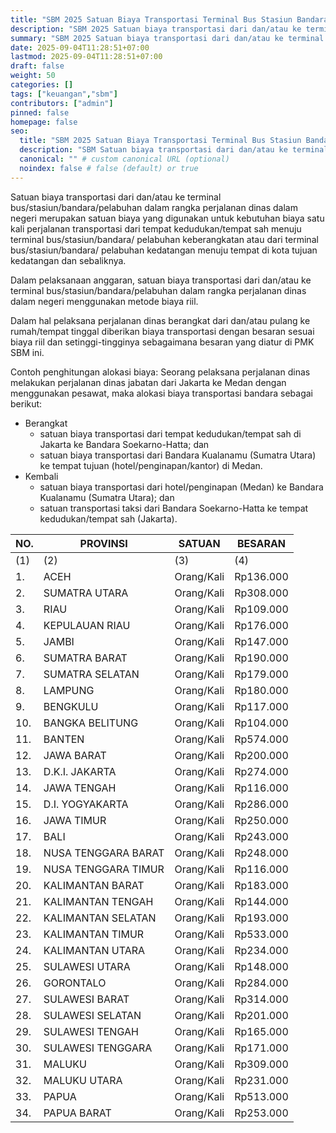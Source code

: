 ```yaml
---
title: "SBM 2025 Satuan Biaya Transportasi Terminal Bus Stasiun Bandara Pelabuhan Perjalanan Dinas Dalam Negeri"
description: "SBM 2025 Satuan biaya transportasi dari dan/atau ke terminal bus/stasiun/bandara/pelabuhan dalam rangka perjalanan dinas dalam negeri merupakan satuan biaya yang digunakan untuk kebutuhan biaya satu kali perjalanan transportasi dari tempat kedudukan/tempat sah menuju terminal bus/stasiun/bandara/ pelabuhan keberangkatan atau dari terminal bus/stasiun/bandara/ pelabuhan kedatangan menuju tempat di kota tujuan kedatangan dan sebaliknya."
summary: "SBM 2025 Satuan biaya transportasi dari dan/atau ke terminal bus/stasiun/bandara/pelabuhan dalam rangka perjalanan dinas dalam negeri merupakan satuan biaya yang digunakan untuk kebutuhan biaya satu kali perjalanan transportasi dari tempat kedudukan/tempat sah menuju terminal bus/stasiun/bandara/ pelabuhan keberangkatan atau dari terminal bus/stasiun/bandara/ pelabuhan kedatangan menuju tempat di kota tujuan kedatangan dan sebaliknya."
date: 2025-09-04T11:28:51+07:00
lastmod: 2025-09-04T11:28:51+07:00
draft: false
weight: 50
categories: []
tags: ["keuangan","sbm"]
contributors: ["admin"]
pinned: false
homepage: false
seo:
  title: "SBM 2025 Satuan Biaya Transportasi Terminal Bus Stasiun Bandara Pelabuhan Perjalanan Dinas Dalam Negeri" # custom title (optional)
  description: "SBM Satuan biaya transportasi dari dan/atau ke terminal bus/stasiun/bandara/pelabuhan dalam rangka perjalanan dinas dalam negeri merupakan satuan biaya yang digunakan untuk kebutuhan biaya satu kali perjalanan transportasi dari tempat kedudukan/tempat sah menuju terminal bus/stasiun/bandara/ pelabuhan keberangkatan atau dari terminal bus/stasiun/bandara/ pelabuhan kedatangan menuju tempat di kota tujuan kedatangan dan sebaliknya." # custom description (recommended)
  canonical: "" # custom canonical URL (optional)
  noindex: false # false (default) or true
---
```


Satuan biaya transportasi dari dan/atau ke terminal bus/stasiun/bandara/pelabuhan dalam rangka perjalanan dinas dalam negeri merupakan satuan biaya yang digunakan untuk kebutuhan biaya satu kali perjalanan transportasi dari tempat kedudukan/tempat sah menuju terminal bus/stasiun/bandara/ pelabuhan keberangkatan atau dari terminal bus/stasiun/bandara/ pelabuhan kedatangan menuju tempat di kota tujuan kedatangan dan sebaliknya.

Dalam pelaksanaan anggaran, satuan biaya transportasi dari dan/atau ke terminal bus/stasiun/bandara/pelabuhan dalam rangka perjalanan dinas dalam negeri menggunakan metode biaya riil.

Dalam hal pelaksana perjalanan dinas berangkat dari dan/atau pulang ke rumah/tempat tinggal diberikan biaya transportasi dengan besaran sesuai biaya riil dan setinggi-tingginya sebagaimana besaran yang diatur di PMK SBM ini.

Contoh penghitungan alokasi biaya: Seorang pelaksana perjalanan dinas melakukan perjalanan dinas jabatan dari Jakarta ke Medan dengan menggunakan pesawat, maka alokasi biaya transportasi bandara sebagai berikut:
- Berangkat
    - satuan biaya transportasi dari tempat kedudukan/tempat sah di Jakarta ke Bandara Soekarno-Hatta; dan
    - satuan biaya transportasi dari Bandara Kualanamu (Sumatra Utara) ke tempat tujuan (hotel/penginapan/kantor) di Medan.
- Kembali
    - satuan biaya transportasi dari hotel/penginapan (Medan) ke Bandara Kualanamu (Sumatra Utara); dan
    - satuan transportasi taksi dari Bandara Soekarno-Hatta ke tempat kedudukan/tempat sah (Jakarta).

| NO. | PROVINSI            | SATUAN     | BESARAN   |
| --- | ------------------- | ---------- | --------- |
| (1) | (2)                 | (3)        | (4)       |
| 1.  | ACEH                | Orang/Kali | Rp136.000 |
| 2.  | SUMATRA UTARA       | Orang/Kali | Rp308.000 |
| 3.  | RIAU                | Orang/Kali | Rp109.000 |
| 4.  | KEPULAUAN RIAU      | Orang/Kali | Rp176.000 |
| 5.  | JAMBI               | Orang/Kali | Rp147.000 |
| 6.  | SUMATRA BARAT       | Orang/Kali | Rp190.000 |
| 7.  | SUMATRA SELATAN     | Orang/Kali | Rp179.000 |
| 8.  | LAMPUNG             | Orang/Kali | Rp180.000 |
| 9.  | BENGKULU            | Orang/Kali | Rp117.000 |
| 10. | BANGKA BELITUNG     | Orang/Kali | Rp104.000 |
| 11. | BANTEN              | Orang/Kali | Rp574.000 |
| 12. | JAWA BARAT          | Orang/Kali | Rp200.000 |
| 13. | D.K.I. JAKARTA      | Orang/Kali | Rp274.000 |
| 14. | JAWA TENGAH         | Orang/Kali | Rp116.000 |
| 15. | D.I. YOGYAKARTA     | Orang/Kali | Rp286.000 |
| 16. | JAWA TIMUR          | Orang/Kali | Rp250.000 |
| 17. | BALI                | Orang/Kali | Rp243.000 |
| 18. | NUSA TENGGARA BARAT | Orang/Kali | Rp248.000 |
| 19. | NUSA TENGGARA TIMUR | Orang/Kali | Rp116.000 |
| 20. | KALIMANTAN BARAT    | Orang/Kali | Rp183.000 |
| 21. | KALIMANTAN TENGAH   | Orang/Kali | Rp144.000 |
| 22. | KALIMANTAN SELATAN  | Orang/Kali | Rp193.000 |
| 23. | KALIMANTAN TIMUR    | Orang/Kali | Rp533.000 |
| 24. | KALIMANTAN UTARA    | Orang/Kali | Rp234.000 |
| 25. | SULAWESI UTARA      | Orang/Kali | Rp148.000 |
| 26. | GORONTALO           | Orang/Kali | Rp284.000 |
| 27. | SULAWESI BARAT      | Orang/Kali | Rp314.000 |
| 28. | SULAWESI SELATAN    | Orang/Kali | Rp201.000 |
| 29. | SULAWESI TENGAH     | Orang/Kali | Rp165.000 |
| 30. | SULAWESI TENGGARA   | Orang/Kali | Rp171.000 |
| 31. | MALUKU              | Orang/Kali | Rp309.000 |
| 32. | MALUKU UTARA        | Orang/Kali | Rp231.000 |
| 33. | PAPUA               | Orang/Kali | Rp513.000 |
| 34. | PAPUA BARAT         | Orang/Kali | Rp253.000 |
